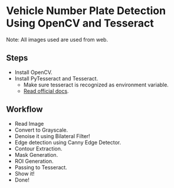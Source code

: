 # Vehicle Number Plate Detection Using OpenCV and Tesseract
Note: All images used are used from web.
## Steps
* Install OpenCV.
* Install PyTesseract and Tesseract.
    * Make sure tesseract is recognized as environment variable.
    * [Read official docs](https://github.com/tesseract-ocr/tesseract).

## Workflow
* Read Image
* Convert to Grayscale.
* Denoise it using Bilateral Filter!
* Edge detection using Canny Edge Detector.
* Contour Extraction.
* Mask Generation.
* ROI Generation.
* Passing to Tesseract.
* Show it!
* Done!